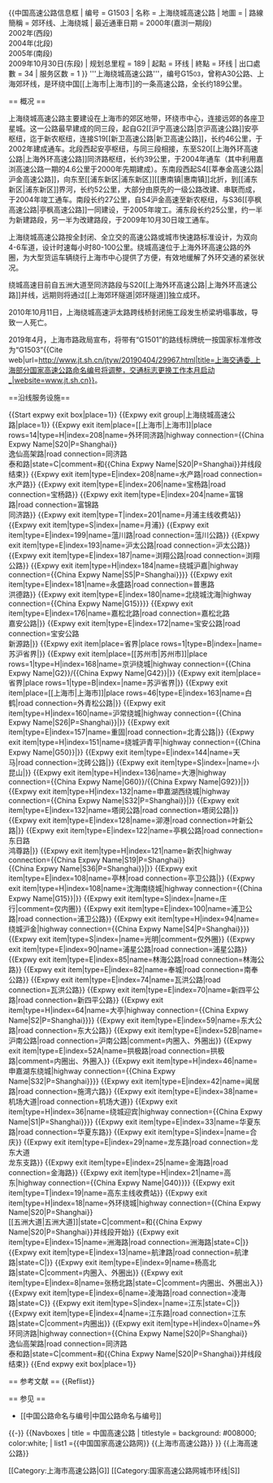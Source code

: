 {{中国高速公路信息框
| 编号 = G1503
| 名称 = 上海绕城高速公路
| 地圖 = 
| 路線簡稱 = 郊环线、上海绕城
| 最近通車日期 = 2000年(嘉浏一期段)<br />2002年(西段)<br />2004年(北段)<br />2005年(南段)<br />2009年10月30日(东段)
| 规划总里程 = 189
| 起點 = 环线
| 終點 = 环线
| 出口處數 = 34
| 服务区数 = 1
}}
'''上海绕城高速公路'''，编号G15<small>03</small>，曾称A30公路、上海郊环线，是环绕中国[[上海市|上海市]]的一条高速公路，全长约189公里。

== 概况 ==

上海绕城高速公路主要建设在上海市的郊区地带，环绕市中心，连接远郊的各座卫星城。这一公路最早建成的同三段，起自G2[[沪宁高速公路|京沪高速公路]]安亭枢纽，迄于新农枢纽，连接S19[[新卫高速公路|新卫高速公路]]，长约46公里，于2002年建成通车。北段西起安亭枢纽，与同三段相接，东至S20[[上海外环高速公路|上海外环高速公路]]同济路枢纽，长约39公里，于2004年通车（其中利用嘉浏高速公路一期的4.6公里于2000年先期建成）。东南段西起S4[[莘奉金高速公路|沪金高速公路]]，向东至[[浦东新区|浦东新区]][[惠南镇|惠南镇]]北折，到[[浦东新区|浦东新区]]界河，长约52公里，大部分由原先的一级公路改建、串联而成，于2004年竣工通车。南段长约27公里，自S4沪金高速至新农枢纽，与S36[[亭枫高速公路|亭枫高速公路]]一同建设，于2005年竣工。浦东段长约25公里，约一半为新建路段，另一半为改建路段，于2009年10月30日竣工通车。

上海绕城高速公路按全封闭、全立交的高速公路或城市快速路标准设计，为双向4-6车道，设计时速每小时80-100公里。绕城高速位于上海外环高速公路的外圈，为大型货运车辆绕行上海市中心提供了方便，有效地缓解了外环交通的紧张状况。

绕城高速目前自五洲大道至同济路段与S20[[上海外环高速公路|上海外环高速公路]]并线，远期则将通过[[上海郊环隧道|郊环隧道]]独立成环。

2010年10月11日，上海绕城高速沪太路跨线桥封闭施工段发生桥梁坍塌事故，导致一人死亡。

2019年4月，上海市路政局宣布，将带有“G1501”的路线标牌统一按国家标准修改为“G1503”<ref>{{Cite web|url=http://www.jt.sh.cn/jtyw/20190404/29967.html|title=上海交通委_上海部分国家高速公路命名编号将调整，交通标志更换工作本月启动_|website=www.jt.sh.cn}}</ref>。

==沿线服务设施==

{{Start expwy exit box|place=1}}
{{Expwy exit group|上海绕城高速公路|place=1}}
{{Expwy exit item|place=[[上海市|上海市]]|place rows=14|type=H|index=208|name=外环同济路|highway connection={{China Expwy Name|S20|P=Shanghai}}<br/>逸仙高架路|road connection=同济路<br/>泰和路|state=C|comment=和{{China Expwy Name|S20|P=Shanghai}}并线段结束}}
{{Expwy exit item|type=E|index=208|name=水产路|road connection=水产路}}
{{Expwy exit item|type=E|index=206|name=宝杨路|road connection=宝杨路}}
{{Expwy exit item|type=E|index=204|name=富锦路|road connection=富锦路<br/>同济路}}
{{Expwy exit item|type=T|index=201|name=月浦主线收费站}}
{{Expwy exit item|type=S|index=|name=月浦}}
{{Expwy exit item|type=E|index=199|name=蕰川路|road connection=蕰川公路}}
{{Expwy exit item|type=E|index=193|name=沪太公路|road connection=沪太公路}}
{{Expwy exit item|type=E|index=187|name=浏翔公路|road connection=浏翔公路}}
{{Expwy exit item|type=H|index=184|name=绕城沪嘉|highway connection={{China Expwy Name|S5|P=Shanghai}}}}
{{Expwy exit item|type=E|index=181|name=永盛路|road connection=普惠路<br/>洪德路}}
{{Expwy exit item|type=E|index=180|name=北绕城沈海|highway connection={{China Expwy Name|G15}}}}
{{Expwy exit item|type=E|index=176|name=嘉松北路|road connection=嘉松北路<br/>嘉安公路|}}
{{Expwy exit item|type=E|index=172|name=宝安公路|road connection=宝安公路<br/>新源路|}}
{{Expwy exit item|place=省界|place rows=1|type=B|index=|name=苏沪省界|}}
{{Expwy exit item|place=[[苏州市|苏州市]]|place rows=1|type=H|index=168|name=京沪绕城|highway connection={{China Expwy Name|G2}}/{{China Expwy Name|G42}}|}}
{{Expwy exit item|place=省界|place rows=1|type=B|index=|name=苏沪省界|}}
{{Expwy exit item|place=[[上海市|上海市]]|place rows=46|type=E|index=163|name=白鹤|road connection=外青松公路|}}
{{Expwy exit item|type=H|index=160|name=沪常绕城|highway connection={{China Expwy Name|S26|P=Shanghai}}|}}
{{Expwy exit item|type=E|index=157|name=重固|road connection=北青公路|}}
{{Expwy exit item|type=H|index=151|name=绕城沪青平|highway connection={{China Expwy Name|G50}}|}}
{{Expwy exit item|type=E|index=144|name=天马|road connection=沈砖公路|}}
{{Expwy exit item|type=S|index=|name=小昆山|}}
{{Expwy exit item|type=H|index=136|name=大港|highway connection={{China Expwy Name|G60}}/{{China Expwy Name|G92}}|}}
{{Expwy exit item|type=H|index=132|name=申嘉湖西绕城|highway connection={{China Expwy Name|S32|P=Shanghai}}|}}
{{Expwy exit item|type=E|index=132|name=塔闵公路|road connection=塔闵公路|}}
{{Expwy exit item|type=E|index=128|name=泖港|road connection=叶新公路|}}
{{Expwy exit item|type=E|index=122|name=亭枫公路|road connection=东日路<br/>鸿尊路|}}
{{Expwy exit item|type=H|index=121|name=新农|highway connection={{China Expwy Name|S19|P=Shanghai}}<br/>{{China Expwy Name|S36|P=Shanghai}}|}}
{{Expwy exit item|type=E|index=108|name=亭林|road connection=亭卫公路|}}
{{Expwy exit item|type=H|index=108|name=沈海南绕城|highway connection={{China Expwy Name|G15}}|}}
{{Expwy exit item|type=S|index=|name=庄行|comment=仅内圈}}
{{Expwy exit item|type=E|index=100|name=浦卫公路|road connection=浦卫公路}}
{{Expwy exit item|type=H|index=94|name=绕城沪金|highway connection={{China Expwy Name|S4|P=Shanghai}}}}
{{Expwy exit item|type=S|index=|name=光明|comment=仅外圈}}
{{Expwy exit item|type=E|index=90|name=浦星公路|road connection=浦星公路}}
{{Expwy exit item|type=E|index=85|name=林海公路|road connection=林海公路}}
{{Expwy exit item|type=E|index=82|name=奉城|road connection=南奉公路}}
{{Expwy exit item|type=E|index=74|name=瓦洪公路|road connection=瓦洪公路}}
{{Expwy exit item|type=E|index=70|name=新四平公路|road connection=新四平公路}}
{{Expwy exit item|type=H|index=64|name=大亭|highway connection={{China Expwy Name|S2|P=Shanghai}}}}
{{Expwy exit item|type=E|index=59|name=东大公路|road connection=东大公路}}
{{Expwy exit item|type=E|index=52B|name=沪南公路|road connection=沪南公路|comment=内圈入、外圈出}}
{{Expwy exit item|type=E|index=52A|name=拱极路|road connection=拱极路|comment=内圈出、外圈入}}
{{Expwy exit item|type=H|index=46|name=申嘉湖东绕城|highway connection={{China Expwy Name|S32|P=Shanghai}}}}
{{Expwy exit item|type=E|index=42|name=闻居路|road connection=施湾六路}}
{{Expwy exit item|type=E|index=38|name=机场大道|road connection=机场大道}}
{{Expwy exit item|type=H|index=36|name=绕城迎宾|highway connection={{China Expwy Name|S1|P=Shanghai}}}}
{{Expwy exit item|type=E|index=33|name=华夏东路|road connection=华夏东路}}
{{Expwy exit item|type=S|index=|name=合庆}}
{{Expwy exit item|type=E|index=29|name=龙东路|road connection=龙东大道<br/>龙东支路}}
{{Expwy exit item|type=E|index=25|name=金海路|road connection=金海路}}
{{Expwy exit item|type=H|index=21|name=高东|highway connection={{China Expwy Name|G40}}}}
{{Expwy exit item|type=T|index=19|name=高东主线收费站}}
{{Expwy exit item|type=H|index=18|name=外环绕城|highway connection={{China Expwy Name|S20|P=Shanghai}}<br/>[[五洲大道|五洲大道]]|state=C|comment=和{{China Expwy Name|S20|P=Shanghai}}并线段开始}}
{{Expwy exit item|type=E|index=15|name=洲海路|road connection=洲海路|state=C|}}
{{Expwy exit item|type=E|index=13|name=航津路|road connection=航津路|state=C|}}
{{Expwy exit item|type=E|index=9|name=杨高北路|state=C|comment=内圈入、外圈出}}
{{Expwy exit item|type=E|index=8|name=张杨北路|state=C|comment=内圈出、外圈出入}}
{{Expwy exit item|type=E|index=6|name=凌海路|road connection=凌海路|state=C}}
{{Expwy exit item|type=S|index=|name=江东|state=C|}}
{{Expwy exit item|type=E|index=4|name=江东路|road connection=江东路|state=C|comment=内圈出}}
{{Expwy exit item|type=H|index=0|name=外环同济路|highway connection={{China Expwy Name|S20|P=Shanghai}}<br/>逸仙高架路|road connection=同济路<br/>泰和路|state=C|comment=和{{China Expwy Name|S20|P=Shanghai}}并线段结束}}
{{End expwy exit box|place=1}}

== 参考文献 ==
{{Reflist}}

== 参见 ==
* [[中国公路命名与编号|中国公路命名与编号]]

{{-}}
{{Navboxes
| title = 中国高速公路
| titlestyle = background: #008000; color:white;
| list1 ={{中国国家高速公路网}}
{{上海市高速公路}}
}}
{{上海高速公路}}

[[Category:上海市高速公路|G]]
[[Category:国家高速公路网城市环线|S]]